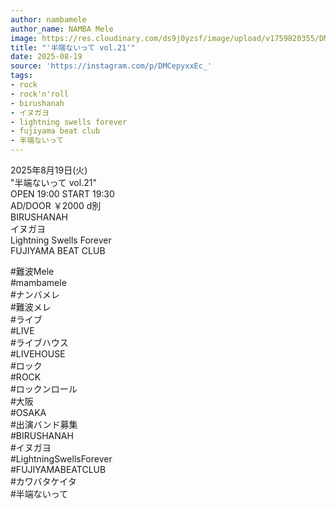 ```yaml
---
author: nambamele
author_name: NAMBA Mele
image: https://res.cloudinary.com/ds9j0yzsf/image/upload/v1759820355/DMCepyxxEc_.jpg
title: "'半端ないって vol.21'"
date: 2025-08-19
source: 'https://instagram.com/p/DMCepyxxEc_'
tags:
- rock
- rock'n'roll
- birushanah
- イヌガヨ
- lightning swells forever
- fujiyama beat club
- 半端ないって
---
```

2025年8月19日(火)<br>
"半端ないって vol.21"<br>
OPEN 19:00 START 19:30<br>
AD/DOOR ￥2000 d別<br>
BIRUSHANAH<br>
イヌガヨ<br>
Lightning Swells Forever<br>
FUJIYAMA BEAT CLUB

#難波Mele<br>
#mambamele<br>
#ナンバメレ<br>
#難波メレ<br>
#ライブ<br>
#LIVE<br>
#ライブハウス<br>
#LIVEHOUSE<br>
#ロック<br>
#ROCK<br>
#ロックンロール<br>
#大阪<br>
#OSAKA<br>
#出演バンド募集<br>
#BIRUSHANAH<br>
#イヌガヨ<br>
#LightningSwellsForever<br>
#FUJIYAMABEATCLUB<br>
#カワバタケイタ<br>
#半端ないって